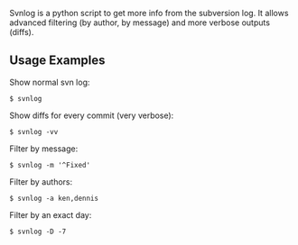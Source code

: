 Svnlog is a python script to get more info from the subversion log.
It allows advanced filtering (by author, by message) and more verbose outputs (diffs).

## Usage Examples ##
Show normal svn log:
```
$ svnlog
```

Show diffs for every commit (very verbose):
```
$ svnlog -vv
```

Filter by message:
```
$ svnlog -m '^Fixed'
```

Filter by authors:
```
$ svnlog -a ken,dennis
```

Filter by an exact day:
```
$ svnlog -D -7
```
